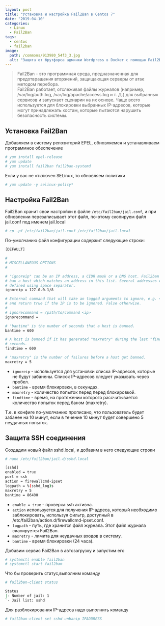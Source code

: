 ```yaml
---
layout: post
title: "Установка и настройка Fail2Ban в Centos 7"
date: "2019-04-10"
categories:
  - Linux
  - Fail2Ban
tags:
  - centos
  - fail2ban
image:
  path: /commons/913980_54f3_3.jpg
  alt: "Защита от брутфорса админки Wordpress в Docker с помощью Fail2Ban"
---
```


> Fail2Ban - это программная среда, предназначенная для предотвращения вторжений, защищающая серверы от атак методом перебора.  
> Fail2Ban работает, отслеживая файлы журналов (например, /var/log/auth.log, /var/log/apache/access.log и т. Д.) для выбранных сервисов и запускает сценарии на их основе. Чаще всего используется для блокировки выбранных IP-адресов, которые могут принадлежать хостам, которые пытаются нарушить безопасность системы.

## Установка Fail2Ban

Добавляем в систему репозиторий EPEL, обновляемся и устанавливаем программное обеспечение
```sh
# yum install epel-release
# yum update
# yum install fail2ban fail2ban-systemd
```

Если у вас не отключен SELinux, то обновляем политики
```sh
# yum update -y selinux-policy*
```

## Настройка Fail2Ban

Fail2Ban хранит свои настройки в файле `/etc/fail2ban/jail.conf`, и при обновлении перезаписывает этот файл, по-этому скопируем файл jail.conf под именем jail.local
```sh
# cp -pf /etc/fail2ban/jail.conf /etc/fail2ban/jail.local
```

По-умолчанию файл конфигурации содержит следующие строки:
```sh
[DEFAULT]

#
# MISCELLANEOUS OPTIONS
#

# "ignoreip" can be an IP address, a CIDR mask or a DNS host. Fail2ban will not
# ban a host which matches an address in this list. Several addresses can be
# defined using space separator.
ignoreip = 127.0.0.1/8

# External command that will take an tagged arguments to ignore, e.g. <ip>,
# and return true if the IP is to be ignored. False otherwise.
#
# ignorecommand = /path/to/command <ip>
ignorecommand =

# "bantime" is the number of seconds that a host is banned.
bantime = 600

# A host is banned if it has generated "maxretry" during the last "findtime"
# seconds.
findtime = 600

# "maxretry" is the number of failures before a host get banned.
maxretry = 5
```

- `ignoreip` - используется для установки списка IP-адресов, которые не будут забанены. Список IP-адресов следует указывать через пробел.
- `bantime` - время блокировки, в секундах.
- `maxretry` - количество попыток перед перед блокировкой.
- `findtime` - время, на протяжении которого рассчитывается количество попыток перед баном (maxretry).

Т.е. в конфиге по-умолчанию прописано, что пользователь будет забанен на 10 минут, если в течение 10 минут будет совершено 5 неудачных попыток.

## Защита SSH соединения

Создадим новый файл sshd.local, и добавим в него следующие строки

```sh
# nano /etc/fail2ban/jail.d/sshd.local

[sshd]
enabled = true
port = ssh
action = firewallcmd-ipset
logpath = %(sshd_log)s
maxretry = 5
bantime = 86400
```

- `enable = true` - проверка ssh активна.
- `action` используется для получения IP-адреса, который необходимо заблокировать, используя фильтр, доступный в /etc/fail2ban/action.d/firewallcmd-ipset.conf.
- `logpath` - путь, где хранится файл журнала. Этот файл журнала сканируется Fail2Ban.
- `maxretry` - лимита для неудачных входов в систему.
- `bantime` - время блокировки (24 часа).

Добавим сервис Fail2Ban в автозагрузку и запустим его
```sh
# systemctl enable fail2ban
# systemctl start fail2ban
```

Что бы проверить статус,выполним команду
```sh
# fail2ban-client status

Status
|- Number of jail: 1
`- Jail list: sshd
```

Для разблокирования IP-адреса надо выполнить команду
```sh
# fail2ban-client set sshd unbanip IPADDRESS
```